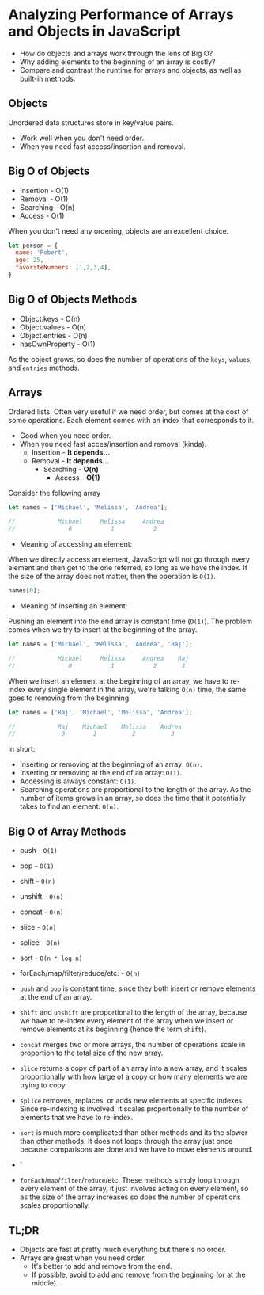 # Analyzing Performance of Arrays and Objects in JavaScript

- How do objects and arrays work through the lens of Big O?
- Why adding elements to the beginning of an array is costly?
- Compare and contrast the runtime for arrays and objects, as well as built-in methods.

## Objects

Unordered data structures store in key/value pairs.

- Work well when you don't need order.
- When you need fast access/insertion and removal.

## Big O of Objects

- Insertion - O(1)
- Removal - O(1)
- Searching - O(n)
- Access - O(1)

When you don't need any ordering, objects are an excellent choice.

```js
let person = {
  name: 'Robert',
  age: 25,
  favoriteNumbers: [1,2,3,4],
}
```

## Big O of Objects Methods

- Object.keys - O(n)
- Object.values - O(n)
- Object.entries - O(n)
- hasOwnProperty - O(1)

As the object grows, so does the number of operations of the `keys`, `values`, and `entries` methods.

## Arrays

Ordered lists. Often very useful if we need order, but comes at the cost of some operations. Each element comes with an index that corresponds to it.

- Good when you need order.
- When you need fast acces/insertion and removal (kinda).
  - Insertion - **It depends...**
  - Removal - **It depends...**
    - Searching - **O(n)**
      - Access - **O(1)**

Consider the following array

```js
let names = ['Michael', 'Melissa', 'Andrea'];

//            Michael     Melissa     Andrea
//               0           1           2
```

- Meaning of accessing an element:

When we directly access an element, JavaScript will not go through every element and then get to the one referred, so long as we have the index. If the size of the array does not matter, then the operation is `O(1)`.

```js
names[0];
```

- Meaning of inserting an element:

Pushing an element into the end array is constant time (`O(1)`). The problem comes when we try to insert at the beginning of the array.

```js
let names = ['Michael', 'Melissa', 'Andrea', 'Raj'];

//            Michael     Melissa     Andrea    Raj
//               0           1           2       3
```

When we insert an element at the beginning of an array, we have to re-index every single element in the array, we're talking `O(n)` time, the same goes to removing from the beginning.

```js
let names = ['Raj', 'Michael', 'Melissa', 'Andrea'];

//            Raj    Michael    Melissa    Andrea
//             0        1          2          3
```

In short:

- Inserting or removing at the beginning of an array: `O(n)`.
- Inserting or removing at the end of an array: `O(1)`.
- Accessing is always constant: `O(1)`.
- Searching operations are proportional to the length of the array. As the number of items grows in an array, so does the time that it potentially takes to find an element: `O(n)`.

## Big O of Array Methods

- push - `O(1)`
- pop - `O(1)`
- shift - `O(n)`
- unshift - `O(n)`
- concat - `O(n)`
- slice - `O(n)`
- splice - `O(n)`
- sort - `O(n * log n)`
- forEach/map/filter/reduce/etc. - `O(n)`

- `push` and `pop` is constant time, since they both insert or remove elements at the end of an array.
- `shift` and `unshift` are proportional to the length of the array, because we have to re-index every element of the array when we insert or remove elements at its beginning (hence the term `shift`).
- `concat` merges two or more arrays, the number of operations scale in proportion to the total size of the new array.
- `slice` returns a copy of part of an array into a new array, and it scales proportionally with how large of a copy or how many elements we are trying to copy.
- `splice` removes, replaces, or adds new elements at specific indexes. Since re-indexing is involved, it scales proportionally to the number of elements that we have to re-index.
- `sort` is much more complicated than other methods and its the slower than other methods. It does not loops through the array just once because comparisons are done and we have to move elements around.
- `
- `forEach`/`map`/`filter`/`reduce`/etc. These methods simply loop through every element of the array, it just involves acting on every element, so as the size of the array increases so does the number of operations scales proportionally.

## TL;DR

- Objects are fast at pretty much everything but there's no order.
- Arrays are great when you need order.
  - It's better to add and remove from the end.
  - If possible, avoid to add and remove from the beginning (or at the middle).
